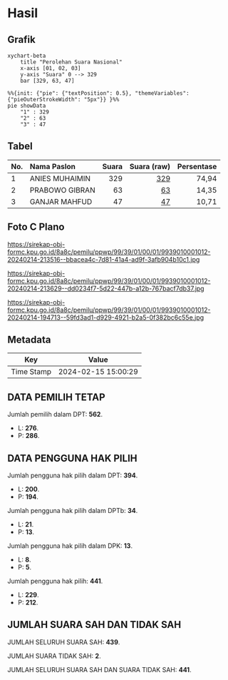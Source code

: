 # Hasil

## Grafik

```mermaid
xychart-beta
    title "Perolehan Suara Nasional"
    x-axis [01, 02, 03]
    y-axis "Suara" 0 --> 329
    bar [329, 63, 47]
```

```mermaid
%%{init: {"pie": {"textPosition": 0.5}, "themeVariables": {"pieOuterStrokeWidth": "5px"}} }%%
pie showData
    "1" : 329
    "2" : 63
    "3" : 47
```

## Tabel

| No. | Nama Paslon    | Suara | Suara (raw) | Persentase |
|:--- |:-------------- | -----:| -----------:| ----------:|
| 1   | ANIES MUHAIMIN | 329   | [329][p-1]  | 74,94      |
| 2   | PRABOWO GIBRAN | 63    | [63][p-2]   | 14,35      |
| 3   | GANJAR MAHFUD  | 47    | [47][p-3]   | 10,71      |


[p-1]: https://github.com/gigit-pemilu/pemilu-2024/blob/main/pilpres/hitung-suara/sub/99-luar-negeri/sub/39-doha-qatar/sub/01-doha-qatar/sub/0001-doha-qatar/sub/012-tps-011/sub/paslon-1.txt
[p-2]: https://github.com/gigit-pemilu/pemilu-2024/blob/main/pilpres/hitung-suara/sub/99-luar-negeri/sub/39-doha-qatar/sub/01-doha-qatar/sub/0001-doha-qatar/sub/012-tps-011/sub/paslon-2.txt
[p-3]: https://github.com/gigit-pemilu/pemilu-2024/blob/main/pilpres/hitung-suara/sub/99-luar-negeri/sub/39-doha-qatar/sub/01-doha-qatar/sub/0001-doha-qatar/sub/012-tps-011/sub/paslon-3.txt

## Foto C Plano

https://sirekap-obj-formc.kpu.go.id/8a8c/pemilu/ppwp/99/39/01/00/01/9939010001012-20240214-213516--bbacea4c-7d81-41a4-ad9f-3afb904b10c1.jpg

https://sirekap-obj-formc.kpu.go.id/8a8c/pemilu/ppwp/99/39/01/00/01/9939010001012-20240214-213629--dd0234f7-5d22-447b-a12b-767bacf7db37.jpg

https://sirekap-obj-formc.kpu.go.id/8a8c/pemilu/ppwp/99/39/01/00/01/9939010001012-20240214-194713--59fd3ad1-d929-4921-b2a5-0f382bc6c55e.jpg


## Metadata

| Key        | Value               |
| ---------- | ------------------- |
| Time Stamp | 2024-02-15 15:00:29 |


## DATA PEMILIH TETAP

Jumlah pemilih dalam DPT: **562**.
 * L: **276**.
 * P: **286**.

## DATA PENGGUNA HAK PILIH

Jumlah pengguna hak pilih dalam DPT: **394**.
 * L: **200**.
 * P: **194**.

Jumlah pengguna hak pilih dalam DPTb: **34**.
 * L: **21**.
 * P: **13**.

Jumlah pengguna hak pilih dalam DPK: **13**.
 * L: **8**.
 * P: **5**.

Jumlah pengguna hak pilih: **441**.
 * L: **229**.
 * P: **212**.

## JUMLAH SUARA SAH DAN TIDAK SAH

JUMLAH SELURUH SUARA SAH: **439**.

JUMLAH SUARA TIDAK SAH: **2**.

JUMLAH SELURUH SUARA SAH DAN SUARA TIDAK SAH: **441**.


